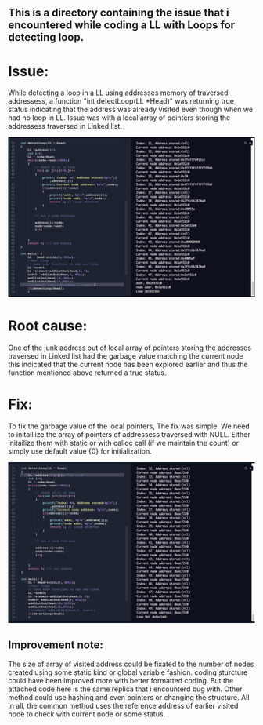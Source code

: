 ## This is a directory containing the issue that i encountered while coding a LL with Loops for detecting loop.

# Issue: 

While detecting a loop in a LL using addresses memory of traversed addressess, a function "int detectLoop(LL *Head)" was returning true status indicating that the address was already visited even though when we had no loop in LL. Issue was with a local array of pointers storing the addressess traversed in Linked list.

![alt Mesh Topology Result of 6 nodes](https://raw.githubusercontent.com/thewitking/bugs/main/LL_Issue/issue.png)

# Root cause: 

One of the junk address out of local array of pointers storing the addresses traversed in Linked list had the garbage value matching the current node this indicated that the current node has been explored earlier and thus the function mentioned above returned a true status.


# Fix:

To fix the garbage value of the local pointers, The fix was simple. We need to initaillize the array of pointers of addressess traversed with NULL. Either initailize them with static or with calloc call (if we maintain the count) or simply use default value {0} for initialization.

![alt Mesh Topology Result of 6 nodes](https://raw.githubusercontent.com/thewitking/bugs/main/LL_Issue/afterFix.png)

## Improvement note:
The size of array of visited address could be fixated to the number of nodes created using some static kind or global variable fashion. coding sturcture could have been improved more with better formatted coding. But the attached code here is the same replica that i encounterd bug with. Other method could use hashing and even pointers or changing the structure. All in all, the common method uses the reference address of earlier visited node to check with current node or some status. 
